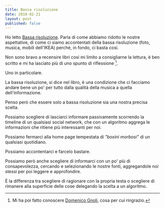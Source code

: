 ```yaml
---
title: Bassa risoluzione
date: 2018-02-21
layout: post
published: false
---
```


Ho letto [Bassa risoluzione](http://www.einaudi.it/libri/libro/massimo-mantellini/bassa-risoluzione/978880623354). Parla di come abbiamo ridotto le nostre aspettative, di come ci siamo accontentati della bassa risoluzione (foto, musica, mobili dell'IKEA) perché, in fondo, ci basta così.

<!-- more -->


Non sono bravo a recensire libri così mi limito a consigliarne la lettura, è ben scritto e mi ha lasciato più di uno spunto di riflessione [^1].

Uno in particolare.

La bassa risoluzione, si dice nel libro, è una condizione che ci facciamo andare bene un po' per tutto dalla qualità della musica a quella dell'informazione.

Penso però che essere solo a bassa risoluzione sia una nostra precisa scelta.

Possiamo scegliere di lasciarci informare passivamente scorrendo la timeline di un qualsiasi social network, che con un algoritmo aggrega le informazioni che ritiene più interessanti per noi.

Possiamo fermarci alla home page tempestata di *"boxini morbosi"* di un qualsiasi quotidiano.

Possiamo accontentarci e farcelo bastare.

Possiamo però anche scegliere di informarci con un po' più di consapevolezza, cercando e selezionando le nostre fonti, aggregandole noi stessi per poi leggere e approfondire.

È la differenza tra scegliere di ragionare con la propria testa o scegliere di rimanere alla superficie delle cose delegando la scelta a un algoritmo.


[^1]:Mi ha poi fatto conoscere [Domenico Gnoli](https://it.wikipedia.org/wiki/Domenico_Gnoli_(pittore)), cosa per cui ringrazio.
